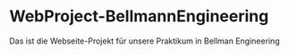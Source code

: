 # WebProject-BellmannEngineering
 Das ist die Webseite-Projekt für unsere Praktikum in Bellman Engineering

